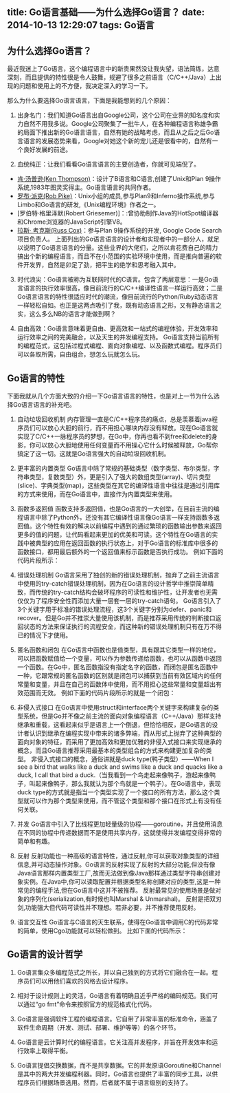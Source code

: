 title: Go语言基础——为什么选择Go语言？
date: 2014-10-13 12:29:07
tags: Go语言
---
## 为什么选择Go语言？
最近我迷上了Go语言，这个编程语言中的新贵果然没让我失望，语法简练，达意深刻，而且提供的特性很是令人鼓舞，规避了很多之前语言（C/C++/Java）上出现的问题和使用上的不方便，我决定深入的学习一下。

那么为什么要选择Go语言语言，下面是我能想到的几个原因：
1. 出身名门：我们知道Go语言出自Google公司，这个公司在业界的知名度和实力自然不用我多说。Google公司聚集了一批牛人，在各种编程语言称雄争霸的局面下推出新的Go语言语言，自然有她的战略考虑，而且从之后之后Go语言语言的发展态势来看，Google对她这个新的宠儿还是很看中的，自然有一个良好发展的前途。

2. 血统纯正：让我们看看Go语言语言的主要创造者，你就可见端倪了。
+ [肯·汤普逊(Ken Thompson)](http://en.wikipedia.org/wiki/Ken_Thompson)：设计了B语言和C语言,创建了Unix和Plan 9操作系统,1983年图灵奖得主。Go语言语言的共同作者。
+ [罗布·派克(Rob Pike)](http://en.wikipedia.org/wiki/Rob_Pike)：Unix小组的成员,参与Plan9和Inferno操作系统,参与 Limbo和Go语言的研发,《Unix编程环境》作者之一。
+ [罗伯特·格里泽默(Robert Griesemer)]：:曾协助制作Java的HotSpot编译器和Chrome浏览器的JavaScript引擎V8。
+ [拉斯· 考克斯(Russ Cox)](http://swtch.com/~rsc/)：参与Plan 9操作系统的开发, Google Code Search项目负责人。
上面列出的Go语言语言的设计者和实现者中的一部分人，就足以说明了Go语言语言的分量。这些业界的大佬们，之所以肯花费自己的精力搞出个新的编程语言，而且不在小范围的实验环境中使用，而是推向普遍的软件开发界，自然是卯足了劲，把平生的绝学和思考融入其中。

3. 时代浪尖：Go语言被称为互联网时代的C语言。包含了两层意思：一是Go语言语言的执行效率很高，像目前流行的C/C++编译性语言一样运行高效；二是Go语言语言的特性很适应时代的潮流，像目前流行的Python/Ruby动态语言一样轻松自如。也正是这两点吸引了我，既有动态语言之形，又有静态语言之实，这么多么NB的语言才能做到啊？

4. 自由高效：Go语言意味着更自由、更高效和一站式的编程体验，开发效率和运行效率之间的完美融合，以及天生的并发编程支持。
Go语言支持当前所有的编程范式，这包括过程式编程、面向对象编程、以及函数式编程。程序员们可以各取所需，自由组合，想怎么玩就怎么玩。

## Go语言的特性
下面我就从几个方面大致的介绍一下Go语言语言的特性，也是对上一节为什么选择Go语言语言的补充吧。

1. 自动垃圾回收机制
内存管理一直是C/C++程序员的痛点，总是羡慕着java程序员们可以放心大胆的前行，而不用担心哪块内存没有释放。现在Go语言就实现了C/C++一脉程序员的梦想，在Go中，你再也看不到free和delete的身影，你可以放心大胆地使用任何变量而不用操心它什么时候被释放，Go帮你搞定了这一切。这就是Go语言强大的自动垃圾回收机制。

2. 更丰富的内置类型
Go语言中除了常规的基础类型（数字类型、布尔类型，字符串类型，复数类型）外，更是引入了强大的数组类型(array)、切片类型(slice)、字典类型(map)，这些类型在其它的编译性语言中往往是通过引用库的方式来使用，而在Go语言中，直接作为内置类型来使用。

3. 函数多返回值
函数支持多返回值，也是Go语言的一大创举，在目前主流的编程语言中除了Python外，还没有其它编译性语言像Go语言一样支持函数多返回值。这个特性有效的解决以前编程中遇到的通过繁琐的函数输出参数来返回更多的值的问题，让代码看起来更加的优美和可读。这个特性在Go语言的实践中被典型的应用在返回函数的执行状态上，对于Go语言的标准库中很多的函数接口，都用最后额外的一个返回值来标示函数是否执行成功。
例如下面的代码片段所示：

4. 错误处理机制
Go语言采用了独创的新的错误处理机制，抛弃了之前主流语言中使用的try-catch错误处理机制，因为在Go语言的设计哲学中推崇简单精致，而传统的try-catch结构会破坏程序的可读性和维护性，让开发者也无需仅仅为了程序安全性而添加大量一层套一层的try-catch语句。
Go语言引入了3个关键字用于标准的错误处理流程，这3个关键字分别为defer、panic和recover。但是Go并不推崇大量使用该机制，而是推荐采用传统的判断接口返回状态的方法来保证执行的流程安全，而这种新的错误处理机制只有在万不得已的情况下才使用。

5. 匿名函数和闭包
在Go语言中函数也是值类型，具有跟其它类型一样的地位，可以把函数赋值给一个变量，可以作为参数传递给函数，也可以从函数中返回一个函数。在Go中，匿名函数指没有指定名字的函数，而闭包是匿名函数中一种，它跟常规的匿名函数的区别就是闭包可以捕获到当前有效区域内的任何常量和变量，并且在自己的函数体中使用，而不用担心这些常量和变量超出有效范围而无效。
例如下面的代码片段所示的就是一个闭包：

6. 非侵入式接口
在Go语言中使用struct和interface两个关键字来构建复杂的类型系统，但是Go并不像之前主流的面向对象编程语言（C++/Java）那样支持继承和重载，这看起来似乎是语言上一个倒退，但恰恰相反，是Go语言的设计者认识到继承在编程实现中带来的诸多弊端，而从形式上抛弃了这种典型的面向对象的特征，而采用了更加高效和更加优雅的非侵入式接口来实现继承的概念，而且Go语言推荐采用最基本的类型组合的方式来构建更加复杂的类型。
非侵入式接口的概念，通俗讲就是duck type(鸭子类型）——When I see a bird that walks like a duck and swims like a duck and quacks like a duck, I call that bird a duck.（当我看到一个鸟走起来像鸭子，游起来像鸭子，叫起来像鸭子，那么我就认为那个鸟就是一个鸭子）。在Go语言中，表现duck type的方式就是指当一个类型实现了一个接口的所有方法，那么这个类型就可以作为那个类型来使用，而不管这个类型和那个接口在形式上有没有任何关联。

7. 并发
Go语言中引入了比线程更加轻量级的协程——goroutine，并且使用消息在不同的协程中传递数据而不是使用共享内存，这就使得并发编程变得非常的简单和有趣。

8. 反射
反射功能也一种高级的语言特性，通过反射,你可以获取对象类型的详细信息,并可动态操作对象。Go语言的反射实现了反射的大部分功能,但没有像Java语言那样内置类型工厂,故而无法做到像Java那样通过类型字符串创建对象实例。在Java中,你可以读取配置并根据类型名称创建对应的类型,这是一种常见的编程手法,但在Go语言中这并不被推荐。
反射最常见的使用场景是做对象的序列化(serialization,有时候也叫Marshal & Unmarshal)。
反射是把双刃剑,功能强大但代码可读性并不理想。若非必要，并不推荐使用反射。

9. 语言交互性
Go语言与C语言的天生联系，使得在Go语言中调用C的代码非常的简单，使用Cgo功能就可以轻松做到。
比如下面的代码所示：

## Go语言的设计哲学

1. Go语言集众多编程范式之所长，并以自己独到的方式将它们融合在一起。程序员们可以用他们喜欢的风格去设计程序。

2. 相对于设计规则上的灵活，Go语言有着明确且近乎严格的编码规范。我们可以通过“go fmt”命令来按照官方的规范格式化代码。

3. Go语言是强调软件工程的编程语言。它自带了非常丰富的标准命令，涵盖了软件生命周期（开发、测试、部署、维护等等）的各个环节。

4. Go语言是云计算时代的编程语言。它关注高并发程序，并旨在开发效率和运行效率上取得平衡。

5. Go语言提倡交换数据，而不是共享数据。它的并发原语Goroutine和Channel是其中的两大并发编程利器。同时，Go语言也提供了丰富的同步工具，以供程序员们根据场景选用。然而，后者就不属于语言级别的支持了。



